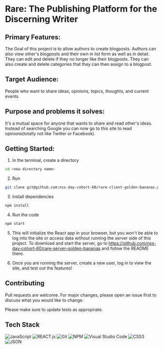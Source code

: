 # Rare: The Publishing Platform for the Discerning Writer


## Primary Features:
The Goal of this project is to allow authors to create blogposts.
Authors can also view other's blogposts and their own in list form as well as in detail.
They can edit and delete if they no longer like their blogposts.
They can also create and delete categories that they can then assign to a blogpost.


## Target Audience:
People who want to share ideas, opinions, topics, thoughts, and current events.


## Purpose and problems it solves:
It's a mutual space for anyone that wants to share and read other's ideas.
Instead of searching Google you can now go to this site to read opinions(totally not like Twitter or Facebook).


## Getting Started:


1. In the terminal, create a directory
```bash
cd <new directory name>
```

2. Run 
```bash
git clone git@github.com:nss-day-cohort-60/rare-client-golden-bananas.git
```

3. Install dependencies
```bash
npm install
```
4. Run the code
```bash
npm start
```
5. This will initialize the React app in your browser, but you won't be able to log into the site or access data without running the server side of this project. To download and start the server, go to https://github.com/nss-day-cohort-60/rare-server-golden-bananas and follow the README there.

6. Once you are running the server, create a new user, log in to view the site, and test out the features!

## Contributing

Pull requests are welcome. For major changes, please open an issue first
to discuss what you would like to change.

Please make sure to update tests as appropriate.

##

## Tech Stack


![JavaScript](https://img.shields.io/badge/javascript-FFD700.svg?style=for-the-badge&logo=javascript&logoColor=black)
![REACT.js](https://img.shields.io/badge/react-61DBFB.svg?style=for-the-badge&logo=react&logoColor=black)
![Git](https://img.shields.io/badge/git-%23F05033.svg?style=for-the-badge&logo=git&logoColor=white)
![NPM](https://img.shields.io/badge/NPM-%23CB3837.svg?style=for-the-badge&logo=npm&logoColor=white)
![Visual Studio Code](https://img.shields.io/badge/Visual%20Studio%20Code-0078d7.svg?style=for-the-badge&logo=visual-studio-code&logoColor=white)
![CSS3](https://img.shields.io/badge/%20CSS3-0078d7.svg?style=for-the-badge&logo=css3&logoColor=white)
![JSON](https://img.shields.io/badge/%20JSON-36454F.svg?style=for-the-badge&logo=json&logoColor=white)



<!-- TODO: Finish writing the readme -->
